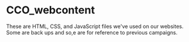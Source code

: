 # CCO_webcontent
These are HTML, CSS, and JavaScript files we've used on our websites. Some are back ups and so,e are for reference to previous campaigns.
